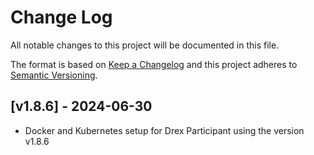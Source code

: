 
# Change Log
All notable changes to this project will be documented in this file.
 
The format is based on [Keep a Changelog](http://keepachangelog.com/)
and this project adheres to [Semantic Versioning](http://semver.org/).

## [v1.8.6] - 2024-06-30
- Docker and Kubernetes setup for Drex Participant using the version v1.8.6
